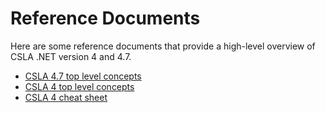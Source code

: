 # Reference Documents

Here are some reference documents that provide a high-level overview of CSLA .NET version 4 and 4.7.

* [CSLA 4.7 top level concepts](https://github.com/MarimerLLC/csla/blob/master/Support/TopLevelCsla4.7.pdf?raw=true)
* [CSLA 4 top level concepts](https://github.com/MarimerLLC/csla/blob/master/Support/TopLevelCsla4.pdf?raw=true)
* [CSLA 4 cheat sheet](https://github.com/MarimerLLC/csla/blob/master/Support/CSLA4CheatSheet.pdf?raw=true)
